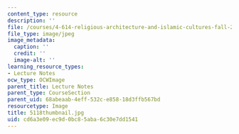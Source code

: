 ```yaml
---
content_type: resource
description: ''
file: /courses/4-614-religious-architecture-and-islamic-cultures-fall-2002/cd6a3e09ec9d0bc85aba6c30e7dd1541_5118thumbnail.jpg
file_type: image/jpeg
image_metadata:
  caption: ''
  credit: ''
  image-alt: ''
learning_resource_types:
- Lecture Notes
ocw_type: OCWImage
parent_title: Lecture Notes
parent_type: CourseSection
parent_uid: 68abeaab-4eff-532c-e858-18d3ffb567bd
resourcetype: Image
title: 5118thumbnail.jpg
uid: cd6a3e09-ec9d-0bc8-5aba-6c30e7dd1541
---
```

